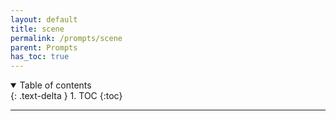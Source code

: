 ```yaml
---
layout: default
title: scene
permalink: /prompts/scene
parent: Prompts
has_toc: true
---
```

<details open markdown="block">
  <summary>
    Table of contents
  </summary>
  {: .text-delta }
1. TOC
{:toc}
</details>

----